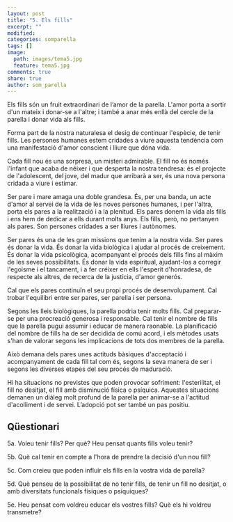 ```yaml
---
layout: post
title: "5. Els fills"
excerpt: ""
modified: 
categories: somparella
tags: []
image:
  path: images/tema5.jpg
  feature: tema5.jpg
comments: true
share: true
author: som_parella
---
```


Els fills són un fruit extraordinari de l’amor de la parella. L'amor porta a sortir d'un mateix i donar-se a l'altre; i també a anar més enllà del cercle de la parella i donar vida als fills.
 
Forma part de la nostra naturalesa el desig de continuar l'espècie, de tenir fills. Les persones humanes estem cridades a viure aquesta tendència com una manifestació d'amor conscient i lliure que dóna vida.
 
Cada fill nou és una sorpresa, un misteri admirable. El fill no és només l'infant que acaba de néixer i que desperta la nostra tendresa: és el projecte de l'adolescent, del jove, del madur que arribarà a ser, és una nova persona cridada a viure i estimar.
 
Ser pare i mare amaga una doble grandesa. És, per una banda, un acte d'amor al servei de la vida de les noves persones humanes, i per l'altra, porta els pares a la realització i a la plenitud. Els pares donem la vida als fills i ens hem de dedicar a ells durant molts anys. Els fills, però, no pertanyen als pares. Son persones cridades a ser lliures i autònomes.
 
Ser pares és una de les gran missions que tenim a la nostra vida. Ser pares és donar la vida. És donar la vida biològica i ajudar al procés de creixement. És donar la vida psicològica, acompanyant el procés dels fills fins al màxim de les seves possibilitats. És donar la vida espiritual, ajudant-los a corregir l'egoisme i el tancament, i a fer créixer en ells l'esperit d'honradesa, de respecte als altres, de recerca de la justícia, d'amor generós.
 
Cal que els pares continuïn el seu propi procés de desenvolupament. Cal trobar l'equilibri entre ser pares, ser parella i ser persona.
 
Segons les lleis biològiques, la parella podria tenir molts fills. Cal preparar-se per una procreació generosa i responsable. Cal tenir el nombre de fills que la parella pugui assumir i educar de manera raonable. La planificació del nombre de fills ha de ser decidida de comú acord, i els mètodes usats s'han de valorar segons les implicacions de tots dos membres de la parella.
 
Això demana dels pares unes actituds bàsiques d'acceptació i acompanyament de cada fill tal com és, segons la seva manera de ser i segons les diverses etapes del seu procés de maduració.
 
Hi ha situacions no previstes que poden provocar sofriment: l'esterilitat, el fill no desitjat, el fill amb disminució física o psíquica. Aquestes situacions demanen un diàleg molt profund de la parella per animar-se a l'actitud d'acolliment i de servei. L’adopció pot ser també un pas positiu.


## Qüestionari

5a. Voleu tenir fills? Per què? Heu pensat quants fills voleu tenir?

5b. Què cal tenir en compte a l'hora de prendre la decisió d'un nou fill?

5c. Com creieu que poden influir els fills en la vostra vida de parella?

5d. Què penseu de la possibilitat de no tenir fills, de tenir un fill no desitjat, 
            o amb diversitats funcionals físiques o psíquiques?

5e. Heu pensat com voldreu educar els vostres fills? Què els hi voldreu transmetre?  